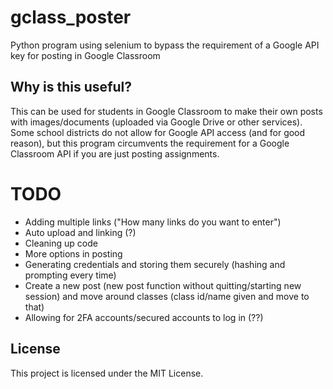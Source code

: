 # gclass_poster
Python program using selenium to bypass the requirement of a Google API key for posting in Google Classroom

## Why is this useful?
This can be used for students in Google Classroom to make their own posts with images/documents (uploaded via Google Drive or other services). Some school districts do not allow for Google API access (and for good reason), but this program circumvents the requirement for a Google Classroom API if you are just posting assignments.

# TODO
- Adding multiple links ("How many links do you want to enter")
- Auto upload and linking (?)
- Cleaning up code
- More options in posting
- Generating credentials and storing them securely (hashing and prompting every time)
- Create a new post (new post function without quitting/starting new session) and move around classes (class id/name given and move to that)
- Allowing for 2FA accounts/secured accounts to log in (??)

## License
This project is licensed under the MIT License.
